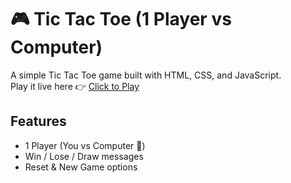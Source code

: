 # 🎮 Tic Tac Toe (1 Player vs Computer)

A simple Tic Tac Toe game built with HTML, CSS, and JavaScript.  
Play it live here 👉 [Click to Play](https://your-username.github.io/tic-tac-toe/)

## Features
- 1 Player (You vs Computer 🤖)
- Win / Lose / Draw messages
- Reset & New Game options
